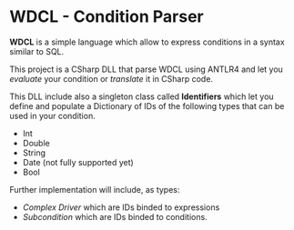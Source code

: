 # WDCL - Condition Parser

**WDCL** is a simple language which allow to express conditions in a syntax similar to SQL.

This project is a CSharp DLL that parse WDCL using ANTLR4 and let you *evaluate* your condition or *translate* it in CSharp code.

This DLL include also a singleton class called **Identifiers** which let you define and populate a Dictionary of IDs of the following types that can be used in your condition.
- Int
- Double
- String
- Date (not fully supported yet)
- Bool

Further implementation will include, as types:
- *Complex Driver* which are IDs binded to expressions
- *Subcondition* which are IDs binded to conditions.
